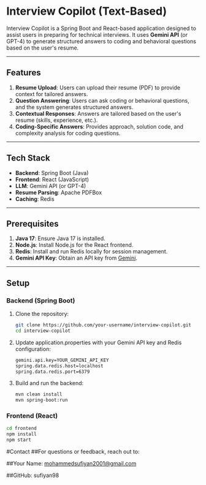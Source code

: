 # Interview Copilot (Text-Based)

Interview Copilot is a Spring Boot and React-based application designed to assist users in preparing for technical interviews. It uses **Gemini API** (or GPT-4) to generate structured answers to coding and behavioral questions based on the user's resume.

---

## Features

1. **Resume Upload**: Users can upload their resume (PDF) to provide context for tailored answers.
2. **Question Answering**: Users can ask coding or behavioral questions, and the system generates structured answers.
3. **Contextual Responses**: Answers are tailored based on the user's resume (skills, experience, etc.).
4. **Coding-Specific Answers**: Provides approach, solution code, and complexity analysis for coding questions.

---

## Tech Stack

- **Backend**: Spring Boot (Java)
- **Frontend**: React (JavaScript)
- **LLM**: Gemini API (or GPT-4)
- **Resume Parsing**: Apache PDFBox
- **Caching**: Redis

---

## Prerequisites

1. **Java 17**: Ensure Java 17 is installed.
2. **Node.js**: Install Node.js for the React frontend.
3. **Redis**: Install and run Redis locally for session management.
4. **Gemini API Key**: Obtain an API key from [Gemini](https://ai.google.dev/).

---

## Setup

### Backend (Spring Boot)

1. Clone the repository:
   ```bash
   git clone https://github.com/your-username/interview-copilot.git
   cd interview-copilot
   ```
2. Update application.properties with your Gemini API key and Redis configuration:
   ```bash
   gemini.api.key=YOUR_GEMINI_API_KEY
   spring.data.redis.host=localhost
   spring.data.redis.port=6379
   ```
3. Build and run the backend:
   ```bash
   mvn clean install
   mvn spring-boot:run
   ```

### Frontend (React)

```bash
cd frontend
npm install
npm start
```

#Contact
##For questions or feedback, reach out to:

##Your Name: mohammedsufiyan2001@gmail.com

##GitHub: sufiyan98



